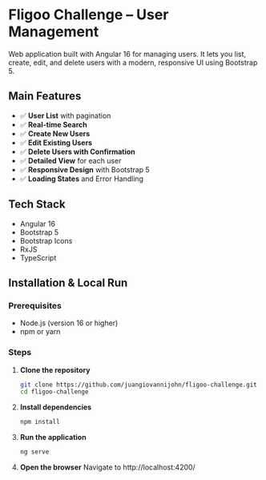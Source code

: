 # Fligoo Challenge – User Management

Web application built with Angular 16 for managing users. It lets you list, create, edit, and delete users with a modern, responsive UI using Bootstrap 5.

## Main Features

- ✅ **User List** with pagination
- ✅ **Real-time Search**
- ✅ **Create New Users**
- ✅ **Edit Existing Users**
- ✅ **Delete Users with Confirmation**
- ✅ **Detailed View** for each user
- ✅ **Responsive Design** with Bootstrap 5
- ✅ **Loading States** and Error Handling

## Tech Stack

- Angular 16
- Bootstrap 5
- Bootstrap Icons
- RxJS
- TypeScript

## Installation & Local Run

### Prerequisites
- Node.js (version 16 or higher)
- npm or yarn

### Steps

1. **Clone the repository**
   ```bash
   git clone https://github.com/juangiovannijohn/fligoo-challenge.git
   cd fligoo-challenge
   ```
2. **Install dependencies**
    ```bash
    npm install
    ```
3. **Run the application**
    ```bash
    ng serve
    ```
4. **Open the browser**
Navigate to http://localhost:4200/
